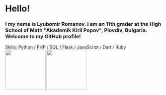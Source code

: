 # Hello!

### I my name is Lyubomir Romanov. I am an 11th grader at the High School of Math "Akademik Kiril Popov", Plovdiv, Bulgaria. Welcome to my GitHub profile!
Skills: Python / PHP / SQL / Flask / JavaScript / Dart / Ruby
<br>
<img height="130" align="left" src="https://github-readme-stats.vercel.app/api?username=romanov-lyubomir&count_private=true&theme=tokyonight&hide=prs&show_icons=true" style="max-width:100%;">
<img height="130" align="left" src="https://github-readme-stats.vercel.app/api/top-langs/?username=romanov-lyubomir&layout=compact&theme=tokyonight" style="max-width:100%;">
